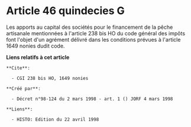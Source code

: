 # Article 46 quindecies G

Les apports au capital des sociétés pour le financement de la pêche artisanale mentionnées à l'article 238 bis HO du code
général des impôts font l'objet d'un agrément délivré dans les conditions prévues à l'article 1649 nonies dudit code.

**Liens relatifs à cet article**

	**Cite**:

	  - CGI 238 bis HO, 1649 nonies

	**Créé par**:

	  - Décret n°98-124 du 2 mars 1998 - art. 1 () JORF 4 mars 1998

	**Liens**:

	  - HISTO: Edition du 22 avril 1998
